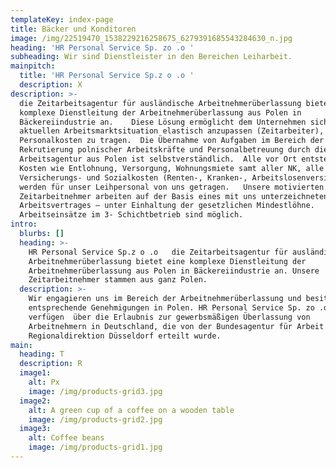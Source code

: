 ```yaml
---
templateKey: index-page
title: Bäcker und Konditoren
image: /img/22519470_1538229216258675_6279391685543284630_n.jpg
heading: 'HR Personal Service Sp. zo .o '
subheading: Wir sind Dienstleister in den Bereichen Leiharbeit.
mainpitch:
  title: 'HR Personal Service Sp.z o .o '
  description: X
description: >-
  die Zeitarbeitsagentur für ausländische Arbeitnehmerüberlassung bietet eine
  komplexe Dienstleitung der Arbeitnehmerüberlassung aus Polen in
  Bäckereiindustrie an.    Diese Lösung ermöglicht dem Unternehmen sich der
  aktuellen Arbeitsmarktsituation elastisch anzupassen (Zeitarbeiter), ohne
  Personalkosten zu tragen.  Die Übernahme von Aufgaben im Bereich der
  Rekrutierung polnischer Arbeitskräfte und Personalbetreuung durch die
  Arbeitsagentur aus Polen ist selbstverständlich.  Alle vor Ort entstehenden
  Kosten wie Entlohnung, Versorgung, Wohnungsmiete samt aller NK, alle Lohn-,
  Versicherungs- und Sozialkosten (Renten-, Kranken-, Arbeitslosenversicherung)
  werden für unser Leihpersonal von uns getragen.   Unsere motivierten
  Zeitarbeitnehmer arbeiten auf der Basis eines mit uns unterzeichneten
  Arbeitsvertrages – unter Einhaltung der gesetzlichen Mindestlöhne.
  Arbeitseinsätze im 3- Schichtbetrieb sind möglich.
intro:
  blurbs: []
  heading: >-
    HR Personal Service Sp.z o .o   die Zeitarbeitsagentur für ausländische
    Arbeitnehmerüberlassung bietet eine komplexe Dienstleitung der
    Arbeitnehmerüberlassung aus Polen in Bäckereiindustrie an. Unsere
    Zeitarbeitnehmer stammen aus ganz Polen.
  description: >-
    Wir engagieren uns im Bereich der Arbeitnehmerüberlassung und besitzen
    entsprechende Genehmigungen in Polen. HR Personal Service Sp. zo .o 
    verfügen  über die Erlaubnis zur gewerbsmäßigen Überlassung von
    Arbeitnehmern in Deutschland, die von der Bundesagentur für Arbeit -
    Regionaldirektion Düsseldorf erteilt wurde.
main:
  heading: T
  description: R
  image1:
    alt: Px
    image: /img/products-grid3.jpg
  image2:
    alt: A green cup of a coffee on a wooden table
    image: /img/products-grid2.jpg
  image3:
    alt: Coffee beans
    image: /img/products-grid1.jpg
---
```


